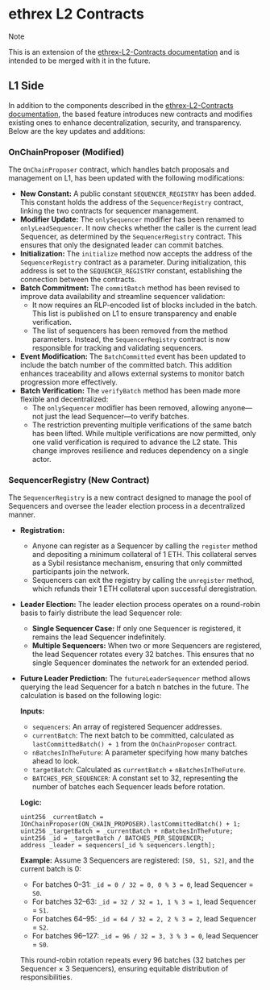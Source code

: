 # ethrex L2 Contracts

> [!NOTE]
> This is an extension of the [ethrex-L2-Contracts documentation](../../docs/contracts.md) and is intended to be merged with it in the future.

## L1 Side

In addition to the components described in the [ethrex-L2-Contracts documentation](../../docs/contracts.md), the based feature introduces new contracts and modifies existing ones to enhance decentralization, security, and transparency. Below are the key updates and additions:

### OnChainProposer (Modified)

The `OnChainProposer` contract, which handles batch proposals and management on L1, has been updated with the following modifications:

- **New Constant:**
  A public constant `SEQUENCER_REGISTRY` has been added. This constant holds the address of the `SequencerRegistry` contract, linking the two contracts for sequencer management.
- **Modifier Update:**
  The `onlySequencer` modifier has been renamed to `onlyLeadSequencer`. It now checks whether the caller is the current lead Sequencer, as determined by the `SequencerRegistry` contract. This ensures that only the designated leader can commit batches.
- **Initialization:**
  The `initialize` method now accepts the address of the `SequencerRegistry` contract as a parameter. During initialization, this address is set to the `SEQUENCER_REGISTRY` constant, establishing the connection between the contracts.
- **Batch Commitment:**
  The `commitBatch` method has been revised to improve data availability and streamline sequencer validation:
  - It now requires an RLP-encoded list of blocks included in the batch. This list is published on L1 to ensure transparency and enable verification.
  - The list of sequencers has been removed from the method parameters. Instead, the `SequencerRegistry` contract is now responsible for tracking and validating sequencers.
- **Event Modification:**
  The `BatchCommitted` event has been updated to include the batch number of the committed batch. This addition enhances traceability and allows external systems to monitor batch progression more effectively.
- **Batch Verification:**
  The `verifyBatch` method has been made more flexible and decentralized:
  - The `onlySequencer` modifier has been removed, allowing anyone—not just the lead Sequencer—to verify batches.
  - The restriction preventing multiple verifications of the same batch has been lifted. While multiple verifications are now permitted, only one valid verification is required to advance the L2 state. This change improves resilience and reduces dependency on a single actor.

### SequencerRegistry (New Contract)

The `SequencerRegistry` is a new contract designed to manage the pool of Sequencers and oversee the leader election process in a decentralized manner.

- **Registration:**
  - Anyone can register as a Sequencer by calling the `register` method and depositing a minimum collateral of 1 ETH. This collateral serves as a Sybil resistance mechanism, ensuring that only committed participants join the network.
  - Sequencers can exit the registry by calling the `unregister` method, which refunds their 1 ETH collateral upon successful deregistration.
- **Leader Election:**
  The leader election process operates on a round-robin basis to fairly distribute the lead Sequencer role:
  - **Single Sequencer Case:** If only one Sequencer is registered, it remains the lead Sequencer indefinitely.
  - **Multiple Sequencers:** When two or more Sequencers are registered, the lead Sequencer rotates every 32 batches. This ensures that no single Sequencer dominates the network for an extended period.
- **Future Leader Prediction:**
  The `futureLeaderSequencer` method allows querying the lead Sequencer for a batch n batches in the future. The calculation is based on the following logic:

  **Inputs:**

  - `sequencers`: An array of registered Sequencer addresses.
  - `currentBatch`: The next batch to be committed, calculated as `lastCommittedBatch() + 1` from the `OnChainProposer` contract.
  - `nBatchesInTheFuture`: A parameter specifying how many batches ahead to look.
  - `targetBatch`: Calculated as `currentBatch` + `nBatchesInTheFuture`.
  - `BATCHES_PER_SEQUENCER`: A constant set to 32, representing the number of batches each Sequencer leads before rotation.

  **Logic:**

  ```solidity
  uint256 _currentBatch = IOnChainProposer(ON_CHAIN_PROPOSER).lastCommittedBatch() + 1;
  uint256 _targetBatch = _currentBatch + nBatchesInTheFuture;
  uint256 _id = _targetBatch / BATCHES_PER_SEQUENCER;
  address _leader = sequencers[_id % sequencers.length];
  ```

  **Example:** Assume 3 Sequencers are registered: `[S0, S1, S2]`, and the current batch is 0:

  - For batches 0–31: `_id = 0 / 32 = 0, 0 % 3 = 0`, lead Sequencer = `S0`.
  - For batches 32–63: `_id = 32 / 32 = 1, 1 % 3 = 1`, lead Sequencer = `S1`.
  - For batches 64–95: `_id = 64 / 32 = 2, 2 % 3 = 2`, lead Sequencer = `S2`.
  - For batches 96–127: `_id = 96 / 32 = 3, 3 % 3 = 0`, lead Sequencer = `S0`.

  This round-robin rotation repeats every 96 batches (32 batches per Sequencer × 3 Sequencers), ensuring equitable distribution of responsibilities.
